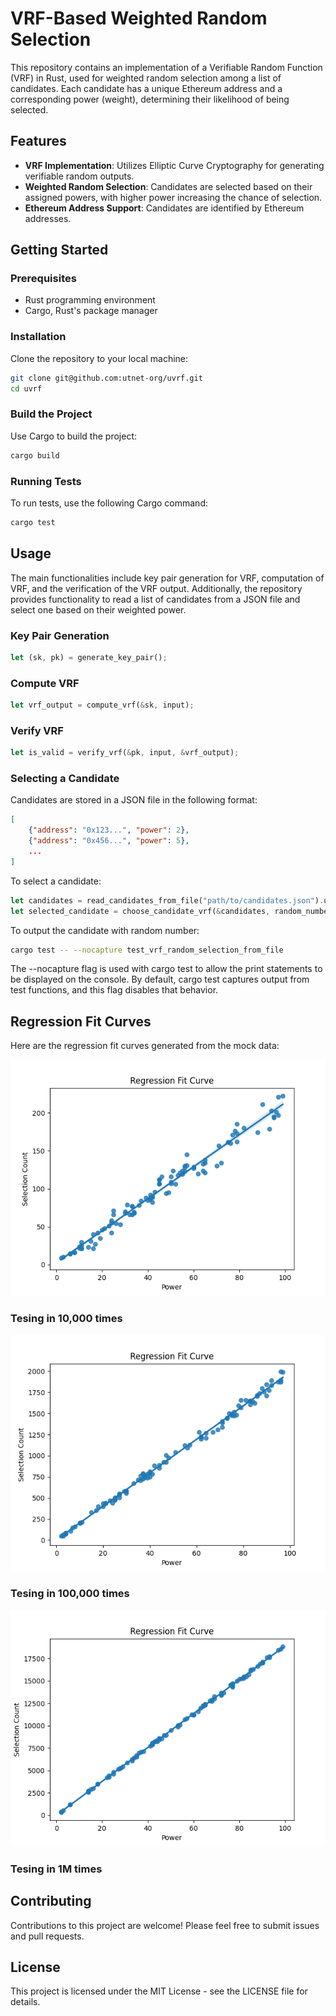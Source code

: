 # VRF-Based Weighted Random Selection

This repository contains an implementation of a Verifiable Random Function (VRF) in Rust, used for weighted random selection among a list of candidates. Each candidate has a unique Ethereum address and a corresponding power (weight), determining their likelihood of being selected.

## Features

- **VRF Implementation**: Utilizes Elliptic Curve Cryptography for generating verifiable random outputs.
- **Weighted Random Selection**: Candidates are selected based on their assigned powers, with higher power increasing the chance of selection.
- **Ethereum Address Support**: Candidates are identified by Ethereum addresses.

## Getting Started

### Prerequisites

- Rust programming environment
- Cargo, Rust's package manager

### Installation

Clone the repository to your local machine:

```bash
git clone git@github.com:utnet-org/uvrf.git
cd uvrf
```

### Build the Project

Use Cargo to build the project:

```bash
cargo build
```


### Running Tests

To run tests, use the following Cargo command:

```bash
cargo test
```
## Usage

The main functionalities include key pair generation for VRF, computation of VRF, and the verification of the VRF output. Additionally, the repository provides functionality to read a list of candidates from a JSON file and select one based on their weighted power.

### Key Pair Generation

```rust
let (sk, pk) = generate_key_pair();
```
### Compute VRF

```rust
let vrf_output = compute_vrf(&sk, input);
```

### Verify VRF

```rust
let is_valid = verify_vrf(&pk, input, &vrf_output);
```

### Selecting a Candidate

Candidates are stored in a JSON file in the following format:

```json
[
    {"address": "0x123...", "power": 2},
    {"address": "0x456...", "power": 5},
    ...
]
```

To select a candidate:

```rust
let candidates = read_candidates_from_file("path/to/candidates.json").unwrap();
let selected_candidate = choose_candidate_vrf(&candidates, random_number);
```

To output the candidate with random number:
```bash
cargo test -- --nocapture test_vrf_random_selection_from_file
```
The --nocapture flag is used with cargo test to allow the print statements to be displayed on the console. By default, cargo test captures output from test functions, and this flag disables that behavior.

## Regression Fit Curves

Here are the regression fit curves generated from the mock data:

![Regression Fit Curve 1 - Tesing in 10,000 times](./images/uvrf-10_000.png)
### Tesing in 10,000 times
![Regression Fit Curve 2 - Tesing in 100,000 times](./images/uvrf-100_000.png)
### Tesing in 100,000 times
![Regression Fit Curve 2 - Tesing in 100,000 times](./images/uvrf-1_000_000.png)
### Tesing in 1M times

## Contributing
Contributions to this project are welcome! Please feel free to submit issues and pull requests.

## License
This project is licensed under the MIT License - see the LICENSE file for details.




